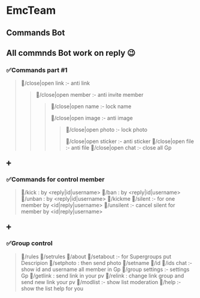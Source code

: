 # EmcTeam
## Commands Bot
## All commnds Bot work on reply 😉
### ✅Commands part #1
>💭/close|open link :- anti link
>
>>💭/close|open member :- anti invite member
>>>💭/close|open name :- lock name
>>>
>>>💭/close|open image :- anti image
>>>>💭/close|open photo :- lock photo
>>>>
>>>>💭/close|open sticker :- anti sticker
>💭/close|open file :- anti file
>💭/close|open chat :- close all Gp
### ➕
### ✅Commands for control member
>💭/kick : by <reply|id|username>
>💭/ban : by <reply|id|username>
>💭/unban : by <reply|id|username>
>💭/kickme
>💭/silent :- for one member by <id|reply|username>
>💭/unsilent :- cancel silent for member by <id|reply|username> 
>
### ➕
### ✅Group control 
>💭/rules
>💭/setrules <write rules>
>💭/about
>💭/setabout <write about> :- for Supergroups put Descripion
>💭/setphoto : then send photo
>💭/setname <write name>
>💭/id
>💭/ids chat :- show id and username all member in Gp
>💭/group settings :- settings Gp
>💭/getlink : send link in your pv
>💭/relink <id-chat> : change link group and send new link your pv
>💭/modlist :- show list moderation
>💭/help :- show the list help for you


